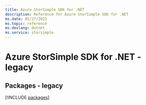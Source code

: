 ```yaml
---
title: Azure StorSimple SDK for .NET
description: Reference for Azure StorSimple SDK for .NET
ms.date: 05/27/2025
ms.topic: reference
ms.devlang: dotnet
ms.service: storsimple
---
```

# Azure StorSimple SDK for .NET - legacy
## Packages - legacy
[!INCLUDE [packages](storsimple-index.md)]